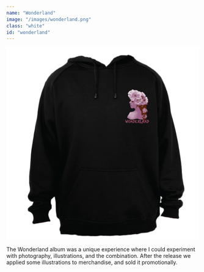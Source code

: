 ```yaml
---
name: "Wonderland"
image: "/images/wonderland.png"
class: "white"
id: "wonderland"
---
```


![](/images/hoodie-black.png)

The Wonderland album was a unique experience where I could experiment with photography, illustrations, and the combination. After the release we applied some illustrations to merchandise, and sold it promotionally.
